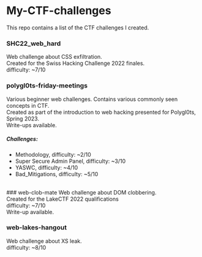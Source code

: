 # My-CTF-challenges
This repo contains a list of the CTF challenges I created.<br />

### SHC22_web_hard
Web challenge about CSS exfiltration.<br />
Created for the Swiss Hacking Challenge 2022 finales.<br />
difficulty: ~7/10<br />

### polygl0ts-friday-meetings
Various beginner web challenges. Contains various commonly seen concepts in CTF.<br />
Created as part of the introduction to web hacking presented for Polygl0ts, Spring 2023.<br />
Write-ups available.<br />

##### Challenges:
* Methodology,
  difficulty: ~2/10
* Super Secure Admin Panel,
  difficulty: ~3/10
* YASWC,
  difficulty: ~4/10
* Bad_Mitigations,
  difficulty: ~5/10
<br />
### web-clob-mate
Web challenge about DOM clobbering.<br />
Created for the LakeCTF 2022 qualifications<br />
difficulty: ~7/10<br />
Write-up available.<br />

### web-lakes-hangout
Web challenge about XS leak.<br />
difficulty: ~8/10
